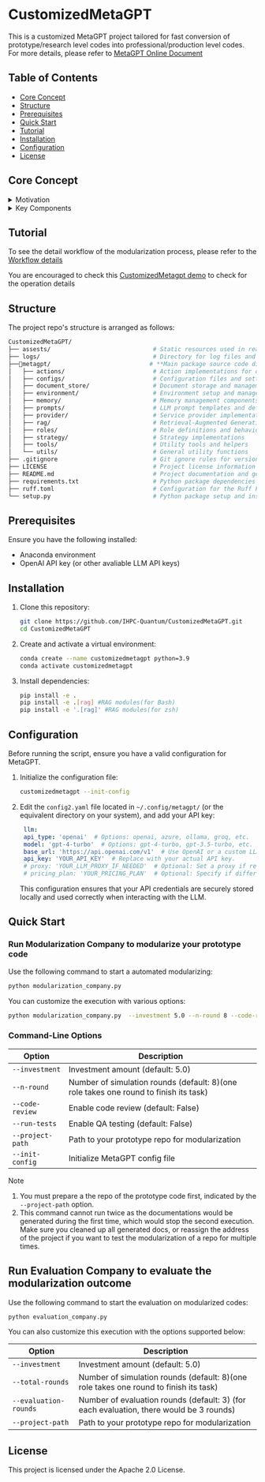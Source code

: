 # CustomizedMetaGPT
This is a customized MetaGPT project tailored for fast conversion of prototype/research level codes into professional/production level codes. For more details, please refer to [MetaGPT Online Document](https://docs.deepwisdom.ai/main/en/)

## Table of Contents
- [Core Concept](#core-concept)
- [Structure](#structure)
- [Prerequisites](#prerequisites)
- [Quick Start](#quick-start)
- [Tutorial](#tutorial)
- [Installation](#installation)
- [Configuration](#configuration)
- [License](#license)

## Core Concept

<details>
<summary>Motivation</summary>

This project addresses a critical need in the project development workflow: the transformation of prototype/research-level code (typically in Jupyter Notebooks) into production-ready, modular code. This motivation is achieved in several key aspects of the project:

1. **Notebook Decomposition**: The project specifically targets the challenge of breaking down monolithic Jupyter Notebooks into maintainable modules, so that the developers can work on individual components more effectively.

2. **Automated Modularization**: The system employs a sophisticated LLM multi-agent approach to analyze and modularize code, with specialized pre-defined roles and actions.

3. **Quality-Focused Architecture**: The system implements multiple techniques to improve the quality of the modularized code, including e.g. the integration of RAG system to improve the regeneration accuracy, the built-in evaluation workflow with multiple standards to check the result code quality.
</details>

<details>
<summary>Key Components</summary>

The system architecture combines several innovative components and technical approaches to achieve its goals.           

1. **Modularization Company**
- Orchestrates the entire code modularizing process
- Coordinates multiple AI agents for different aspects of code analysis and transformation
- Store relative documentation generated during the process

2. **Evaluation Company**
- Provides independent assessment of modularized code
- Ensures quality standards are met
- Validates the effectiveness of the modularization work

3. **RAG Integration**
- Utilizes Retrieval-Augmented Generation for context-aware code understanding, and bypass the limitation of the LLM context length
- Maintains knowledge continuity throughout the modularization process
- Serves as the foundation for Evaluation Company by enabling direct chunk-to-module comparisons between original and modularized code

4. **LLM as a Judge Integration**
- Overcome the difficulties in systematic evaluation framework for assessing LLM-generated code quality
- Enables multi-agent debate mechanism to mitigate single-perspective limitations
- Applies structured evaluation standards through specialized scoring rubrics

The system is designed to be both flexible and robust, capable of handling various types of research code while maintaining the original functionality and logic of the source material. It emphasizes the production of clean, well-documented, and maintainable code that follows professional software engineering practices.
</details>

## Tutorial
To see the detail workflow of the modularization process, please refer to the [Workflow details](metagpt/README.md)

You are encouraged to check this [CustomizedMetagpt demo](https://drive.google.com/file/d/1BVGVU5Lxb5P764i410a14s3wWxIeXxvv/view?usp=sharing) to check for the operation details

## Structure
The project repo's structure is arranged as follows:

```bash
CustomizedMetaGPT/
├── assests/                             # Static resources used in readme
├── logs/                                # Directory for log files and debugging information
├──🔹metagpt/                            # **Main package source code directory**
│   ├── actions/                         # Action implementations for different tasks
│   ├── configs/                         # Configuration files and settings
│   ├── document_store/                  # Document storage and management
│   ├── environment/                     # Environment setup and management
│   ├── memory/                          # Memory management components
│   ├── prompts/                         # LLM prompt templates and definitions
│   ├── provider/                        # Service provider implementations
│   ├── rag/                             # Retrieval-Augmented Generation components
│   ├── roles/                           # Role definitions and behaviors
│   ├── strategy/                        # Strategy implementations
│   ├── tools/                           # Utility tools and helpers
│   └── utils/                           # General utility functions
├── .gitignore                           # Git ignore rules for version control
├── LICENSE                              # Project license information (Apache 2.0)
├── README.md                            # Project documentation and getting started guide
├── requirements.txt                     # Python package dependencies
├── ruff.toml                            # Configuration for the Ruff Python linter
└── setup.py                             # Python package setup and installation script
```

## Prerequisites

Ensure you have the following installed:

- Anaconda environment
- OpenAI API key (or other avaliable LLM API keys)

## Installation

1. Clone this repository:

   ```bash
   git clone https://github.com/IHPC-Quantum/CustomizedMetaGPT.git
   cd CustomizedMetaGPT
   ```

2. Create and activate a virtual environment:

   ```bash
   conda create --name customizedmetagpt python=3.9
   conda activate customizedmetagpt
   ```

3. Install dependencies:

   ```bash
   pip install -e .
   pip install -e .[rag] #RAG modules(for Bash)
   pip install -e '.[rag]' #RAG modules(for zsh)
   ```

## Configuration

Before running the script, ensure you have a valid configuration for MetaGPT.

1. Initialize the configuration file:

   ```bash
   customizedmetagpt --init-config
   ```

2. Edit the `config2.yaml` file located in `~/.config/metagpt/` (or the equivalent directory on your system), and add your API key:

   ```yaml
    llm:
    api_type: 'openai'  # Options: openai, azure, ollama, groq, etc.
    model: 'gpt-4-turbo'  # Options: gpt-4-turbo, gpt-3.5-turbo, etc.
    base_url: 'https://api.openai.com/v1'  # Use OpenAI or a custom LLM endpoint.
    api_key: 'YOUR_API_KEY'  # Replace with your actual API key.
    # proxy: 'YOUR_LLM_PROXY_IF_NEEDED'  # Optional: Set a proxy if required.
    # pricing_plan: 'YOUR_PRICING_PLAN'  # Optional: Specify if different from the `model`.
    ```

    This configuration ensures that your API credentials are securely stored locally and used correctly when interacting with the LLM.

## Quick Start

### Run Modularization Company to modularize your prototype code

Use the following command to start a automated modularizing:

```bash
python modularization_company.py
```

You can customize the execution with various options:

```bash
python modularization_company.py  --investment 5.0 --n-round 8 --code-review False --run-tests False --project_path "/Your/Prototype/Path"
```

### Command-Line Options

| Option | Description |
|--------|-------------|
| `--investment` | Investment amount (default: 5.0) |
| `--n-round` | Number of simulation rounds (default: 8)(one role takes one round to finish its task) |
| `--code-review` | Enable code review (default: False) |
| `--run-tests` | Enable QA testing (default: False) |
| `--project-path` | Path to your prototype repo for modularization|
| `--init-config` | Initialize MetaGPT config file |

> [!NOTE]
> 1. You must prepare a the repo of the prototype code first, indicated by the `--project-path` option.
> 2. This command cannot run twice as the documentations would be generated during the first time, which would stop the second execution. Make sure you cleaned up all generated docs, or reassign the address of the project if you want to test the modularization of a repo for multiple times.

## Run Evaluation Company to evaluate the modularization outcome
Use the following command to start the evaluation on modularized codes:

```bash
python evaluation_company.py
```
You can also customize this execution with the options supported below:

| Option | Description |
|--------|-------------|
| `--investment` | Investment amount (default: 5.0) |
| `--total-rounds` | Number of simulation rounds (default: 8)(one role takes one round to finish its task) |
| `--evaluation-rounds` | Number of evaluation rounds (default: 3) (for each evaluation, there would be 3 rounds)|
| `--project-path` | Path to your prototype repo for modularization|

## License

This project is licensed under the Apache 2.0 License.
